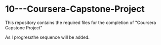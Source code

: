 # 10---Coursera-Capstone-Project
This repository contains the required files for the completion of "Coursera Capstone Project"   

As I progressthe sequence will be added.  

